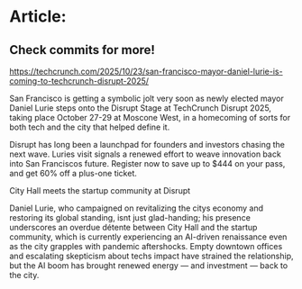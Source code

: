 # Article:

## Check commits for more!
https://techcrunch.com/2025/10/23/san-francisco-mayor-daniel-lurie-is-coming-to-techcrunch-disrupt-2025/

San Francisco is getting a symbolic jolt very soon as newly elected mayor Daniel Lurie steps onto the Disrupt Stage at TechCrunch Disrupt 2025, taking place October 27-29 at Moscone West, in a homecoming of sorts for both tech and the city that helped define it.

Disrupt has long been a launchpad for founders and investors chasing the next wave. Luries visit signals a renewed effort to weave innovation back into San Franciscos future. Register now to save up to $444 on your pass, and get 60% off a plus-one ticket.

City Hall meets the startup community at Disrupt

Daniel Lurie, who campaigned on revitalizing the citys economy and restoring its global standing, isnt just glad-handing; his presence underscores an overdue détente between City Hall and the startup community, which is currently experiencing an AI-driven renaissance even as the city grapples with pandemic aftershocks. Empty downtown offices and escalating skepticism about techs impact have strained the relationship, but the AI boom has brought renewed energy — and investment — back to the city.